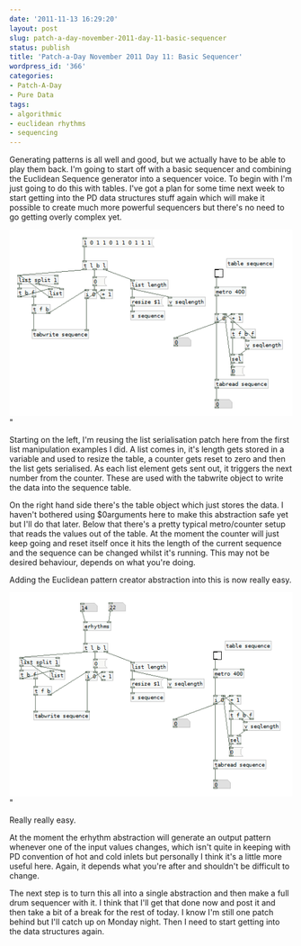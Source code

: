 ```yaml
---
date: '2011-11-13 16:29:20'
layout: post
slug: patch-a-day-november-2011-day-11-basic-sequencer
status: publish
title: 'Patch-a-Day November 2011 Day 11: Basic Sequencer'
wordpress_id: '366'
categories:
- Patch-A-Day
- Pure Data
tags:
- algorithmic
- euclidean rhythms
- sequencing
---
```


Generating patterns is all well and good, but we actually have to be able to play them back. I'm going to start off with a basic sequencer and combining the Euclidean Sequence generator into a sequencer voice. To begin with I'm just going to do this with tables. I've got a plan for some time next week to start getting into the PD data structures stuff again which will make it possible to create much more powerful sequencers but there's no need to go getting overly complex yet.

![Basic sequencer](/a/2011-11-13-patch-a-day-november-2011-day-11-basic-sequencer/Basic-sequencer1.png)"

Starting on the left, I'm reusing the list serialisation patch here from the first list manipulation examples I did. A list comes in, it's length gets stored in a variable and used to resize the table, a counter gets reset to zero and then the list gets serialised. As each list element gets sent out, it triggers the next number from the counter. These are used with the tabwrite object to write the data into the sequence table.

On the right hand side there's the table object which just stores the data. I haven't bothered using $0arguments here to make this abstraction safe yet but I'll do that later. Below that there's a pretty typical metro/counter setup that reads the values out of the table. At the moment the counter will just keep going and reset itself once it hits the length of the current sequence and the sequence can be changed whilst it's running. This may not be desired behaviour, depends on what you're doing.

Adding the Euclidean pattern creator abstraction into this is now really easy.

![Euclidean rhythm sequencer](/a/2011-11-13-patch-a-day-november-2011-day-11-basic-sequencer/Euclidian-rhythm-sequencer.png)"

Really really easy.

At the moment the erhythm abstraction will generate an output pattern whenever one of the input values changes, which isn't quite in keeping with PD convention of hot and cold inlets but personally I think it's a little more useful here. Again, it depends what you're after and shouldn't be difficult to change.

The next step is to turn this all into a single abstraction and then make a full drum sequencer with it. I think that I'll get that done now and post it and then take a bit of a break for the rest of today. I know I'm still one patch behind but I'll catch up on Monday night. Then I need to start getting into the data structures again.
